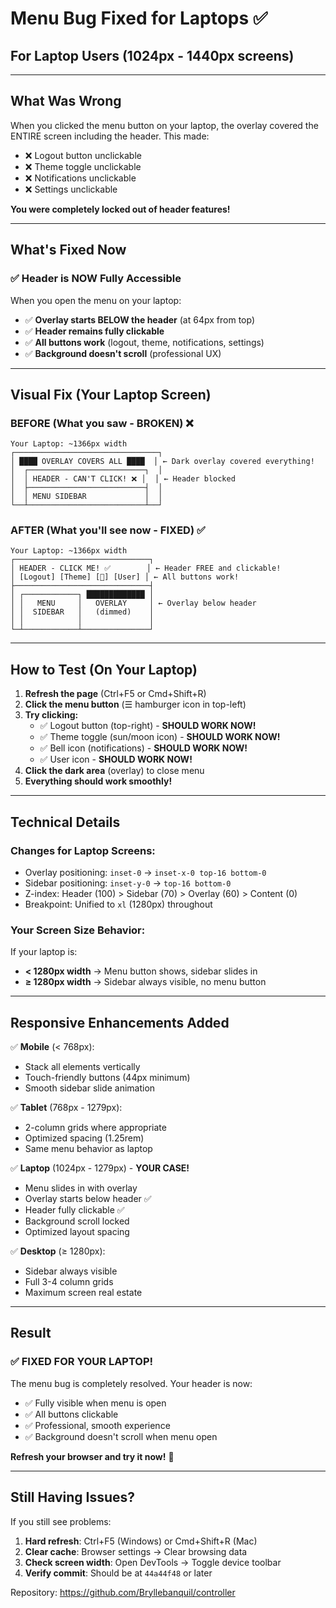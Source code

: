 # Menu Bug Fixed for Laptops ✅

## For Laptop Users (1024px - 1440px screens)

---

## What Was Wrong

When you clicked the menu button on your laptop, the overlay covered the ENTIRE screen including the header. This made:
- ❌ Logout button unclickable
- ❌ Theme toggle unclickable
- ❌ Notifications unclickable
- ❌ Settings unclickable

**You were completely locked out of header features!**

---

## What's Fixed Now

### ✅ Header is NOW Fully Accessible
When you open the menu on your laptop:
- ✅ **Overlay starts BELOW the header** (at 64px from top)
- ✅ **Header remains fully clickable**
- ✅ **All buttons work** (logout, theme, notifications, settings)
- ✅ **Background doesn't scroll** (professional UX)

---

## Visual Fix (Your Laptop Screen)

### BEFORE (What you saw - BROKEN) ❌
```
Your Laptop: ~1366px width
┌────────────────────────────────┐
│ ████ OVERLAY COVERS ALL ████  │ ← Dark overlay covered everything!
│  ┌──────────────────────────┐  │
│  │ HEADER - CAN'T CLICK! ❌ │  │ ← Header blocked
│  ├──────────────────────────┤  │
│  │ MENU SIDEBAR             │  │
└──┴──────────────────────────┴──┘
```

### AFTER (What you'll see now - FIXED) ✅
```
Your Laptop: ~1366px width
┌──────────────────────────────┐
│ HEADER - CLICK ME! ✅        │ ← Header FREE and clickable!
│ [Logout] [Theme] [🔔] [User] │ ← All buttons work!
├──────────────────────────────┤
│ ┌────────────┐ █████████████ │
│ │   MENU     │   OVERLAY     │ ← Overlay below header
│ │  SIDEBAR   │   (dimmed)    │
│ │            │               │
└─┴────────────┴───────────────┘
```

---

## How to Test (On Your Laptop)

1. **Refresh the page** (Ctrl+F5 or Cmd+Shift+R)
2. **Click the menu button** (☰ hamburger icon in top-left)
3. **Try clicking:**
   - ✅ Logout button (top-right) - **SHOULD WORK NOW!**
   - ✅ Theme toggle (sun/moon icon) - **SHOULD WORK NOW!**
   - ✅ Bell icon (notifications) - **SHOULD WORK NOW!**
   - ✅ User icon - **SHOULD WORK NOW!**
4. **Click the dark area** (overlay) to close menu
5. **Everything should work smoothly!**

---

## Technical Details

### Changes for Laptop Screens:
- Overlay positioning: `inset-0` → `inset-x-0 top-16 bottom-0`
- Sidebar positioning: `inset-y-0` → `top-16 bottom-0`
- Z-index: Header (100) > Sidebar (70) > Overlay (60) > Content (0)
- Breakpoint: Unified to `xl` (1280px) throughout

### Your Screen Size Behavior:
If your laptop is:
- **< 1280px width** → Menu button shows, sidebar slides in
- **≥ 1280px width** → Sidebar always visible, no menu button

---

## Responsive Enhancements Added

✅ **Mobile** (< 768px):
- Stack all elements vertically
- Touch-friendly buttons (44px minimum)
- Smooth sidebar slide animation

✅ **Tablet** (768px - 1279px):
- 2-column grids where appropriate
- Optimized spacing (1.25rem)
- Same menu behavior as laptop

✅ **Laptop** (1024px - 1279px) - **YOUR CASE!**
- Menu slides in with overlay
- Overlay starts below header ✅
- Header fully clickable ✅
- Background scroll locked
- Optimized layout spacing

✅ **Desktop** (≥ 1280px):
- Sidebar always visible
- Full 3-4 column grids
- Maximum screen real estate

---

## Result

### ✅ **FIXED FOR YOUR LAPTOP!**

The menu bug is completely resolved. Your header is now:
- ✅ Fully visible when menu is open
- ✅ All buttons clickable
- ✅ Professional, smooth experience
- ✅ Background doesn't scroll when menu open

**Refresh your browser and try it now!** 🎉

---

## Still Having Issues?

If you still see problems:
1. **Hard refresh**: Ctrl+F5 (Windows) or Cmd+Shift+R (Mac)
2. **Clear cache**: Browser settings → Clear browsing data
3. **Check screen width**: Open DevTools → Toggle device toolbar
4. **Verify commit**: Should be at `44a44f48` or later

Repository: https://github.com/Bryllebanquil/controller
